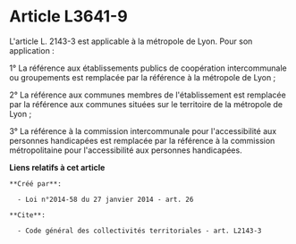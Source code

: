 # Article L3641-9

L'article L. 2143-3 est applicable à la métropole de Lyon. Pour son application : 

1° La référence aux établissements publics de coopération intercommunale ou groupements est remplacée par la référence à la
métropole de Lyon ; 

2° La référence aux communes membres de l'établissement est remplacée par la référence aux communes situées sur le territoire
de la métropole de Lyon ; 

3° La référence à la commission intercommunale pour l'accessibilité aux personnes handicapées est remplacée par la référence
à la commission métropolitaine pour l'accessibilité aux personnes handicapées.

**Liens relatifs à cet article**

	**Créé par**:

	  - Loi n°2014-58 du 27 janvier 2014 - art. 26

	**Cite**:

	  - Code général des collectivités territoriales - art. L2143-3

